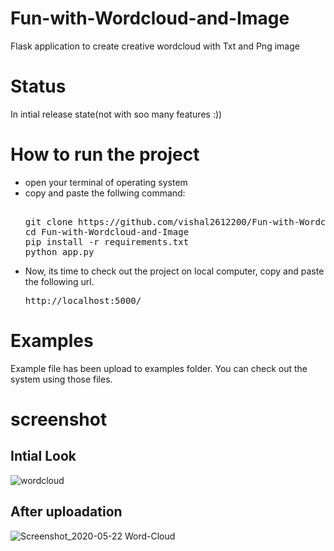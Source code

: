 # Fun-with-Wordcloud-and-Image
Flask application to create creative wordcloud with Txt and Png image
# Status
In intial release state(not with soo many features :))

# How to run the project
- open your terminal of operating system
- copy and paste the follwing command: 
  <pre> 
  git clone https://github.com/vishal2612200/Fun-with-Wordcloud-and-Image.git 
  cd Fun-with-Wordcloud-and-Image
  pip install -r requirements.txt
  python app.py
  </pre>
- Now, its time to check out the project on local computer, copy and paste the following url.
  <pre>
  http://localhost:5000/
  </pre>
# Examples
Example file has been upload to examples folder. You can check out the system using those files.

# screenshot
## Intial Look
![wordcloud](https://user-images.githubusercontent.com/37480057/82660143-72272300-9c47-11ea-94c0-ba037d7035a2.png)
## After uploadation
![Screenshot_2020-05-22 Word-Cloud](https://user-images.githubusercontent.com/37480057/82660177-7d7a4e80-9c47-11ea-9b2d-c853162cd0b4.png)
